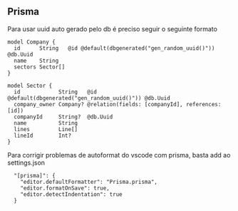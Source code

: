 ## Prisma

Para usar uuid auto gerado pelo db é preciso seguir o seguinte formato
```
model Company {
  id      String   @id @default(dbgenerated("gen_random_uuid()")) @db.Uuid
  name    String
  sectors Sector[]
}

model Sector {
  id            String   @id @default(dbgenerated("gen_random_uuid()")) @db.Uuid
  company_owner Company? @relation(fields: [companyId], references: [id])
  companyId     String?  @db.Uuid
  name          String
  lines         Line[]
  lineId        Int?
}
```

Para corrigir problemas de autoformat do vscode com prisma, basta add ao settings.json

```
  "[prisma]": {
    "editor.defaultFormatter": "Prisma.prisma",
    "editor.formatOnSave": true,
    "editor.detectIndentation": true
  }
```